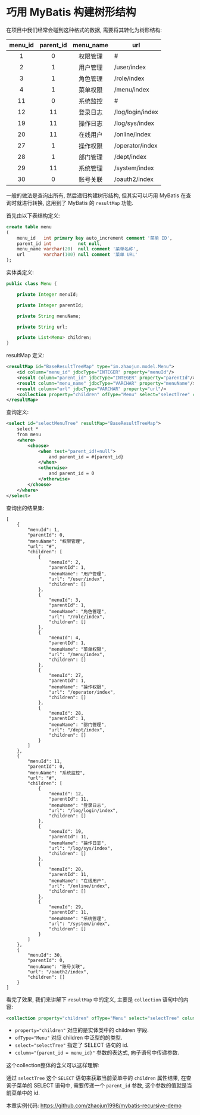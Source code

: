 # 巧用 MyBatis 构建树形结构

在项目中我们经常会碰到这种格式的数据, 需要将其转化为树形结构:

| menu_id | parent_id | menu_name |       url        |
| :-----: | :-------: | :-------: | ---------------- |
|    1    |     0     | 权限管理  | #                |
|    2    |     1     | 用户管理  | /user/index      |
|    3    |     1     | 角色管理  | /role/index      |
|    4    |     1     | 菜单权限  | /menu/index      |
|   11    |     0     | 系统监控  | #                |
|   12    |    11     | 登录日志  | /log/login/index |
|   19    |    11     | 操作日志  | /log/sys/index   |
|   20    |    11     | 在线用户  | /online/index    |
|   27    |     1     | 操作权限  | /operator/index  |
|   28    |     1     | 部门管理  | /dept/index      |
|   29    |    11     | 系统管理  | /system/index    |
|   30    |     0     | 账号关联  | /oauth2/index    |


一般的做法是查询出所有, 然后递归构建树形结构, 但其实可以巧用 MyBatis 在查询时就进行转换, 这用到了 MyBatis 的 `resultMap` 功能.

首先由以下表结构定义:

```sql
create table menu
(
    menu_id   int primary key auto_increment comment '菜单 ID',
    parent_id int          not null,
    menu_name varchar(20)  null comment '菜单名称',
    url       varchar(100) null comment '菜单 URL'
);
```

实体类定义:

```java
public class Menu {

    private Integer menuId;

    private Integer parentId;

    private String menuName;

    private String url;

    private List<Menu> children;
}

```


resultMap 定义:

```xml
<resultMap id="BaseResultTreeMap" type="im.zhaojun.model.Menu">
    <id column="menu_id" jdbcType="INTEGER" property="menuId"/>
    <result column="parent_id" jdbcType="INTEGER" property="parentId"/>
    <result column="menu_name" jdbcType="VARCHAR" property="menuName"/>
    <result column="url" jdbcType="VARCHAR" property="url"/>
    <collection property="children" ofType="Menu" select="selectTree" column="{parent_id = menu_id}"/>
</resultMap>
```

查询定义:
```xml
<select id="selectMenuTree" resultMap="BaseResultTreeMap">
    select *
    from menu
    <where>
        <choose>
            <when test="parent_id!=null">
                and parent_id = #{parent_id}
            </when>
            <otherwise>
                and parent_id = 0
            </otherwise>
        </choose>
    </where>
</select>
```

查询出的结果集:

```
[
    {
        "menuId": 1,
        "parentId": 0,
        "menuName": "权限管理",
        "url": "#",
        "children": [
            {
                "menuId": 2,
                "parentId": 1,
                "menuName": "用户管理",
                "url": "/user/index",
                "children": []
            },
            {
                "menuId": 3,
                "parentId": 1,
                "menuName": "角色管理",
                "url": "/role/index",
                "children": []
            },
            {
                "menuId": 4,
                "parentId": 1,
                "menuName": "菜单权限",
                "url": "/menu/index",
                "children": []
            },
            {
                "menuId": 27,
                "parentId": 1,
                "menuName": "操作权限",
                "url": "/operator/index",
                "children": []
            },
            {
                "menuId": 28,
                "parentId": 1,
                "menuName": "部门管理",
                "url": "/dept/index",
                "children": []
            }
        ]
    },
    {
        "menuId": 11,
        "parentId": 0,
        "menuName": "系统监控",
        "url": "#",
        "children": [
            {
                "menuId": 12,
                "parentId": 11,
                "menuName": "登录日志",
                "url": "/log/login/index",
                "children": []
            },
            {
                "menuId": 19,
                "parentId": 11,
                "menuName": "操作日志",
                "url": "/log/sys/index",
                "children": []
            },
            {
                "menuId": 20,
                "parentId": 11,
                "menuName": "在线用户",
                "url": "/online/index",
                "children": []
            },
            {
                "menuId": 29,
                "parentId": 11,
                "menuName": "系统管理",
                "url": "/system/index",
                "children": []
            }
        ]
    },
    {
        "menuId": 30,
        "parentId": 0,
        "menuName": "账号关联",
        "url": "/oauth2/index",
        "children": []
    }
]
```

看完了效果, 我们来讲解下 `resultMap` 中的定义, 主要是 `collection` 语句中的内容:

```xml
<collection property="children" ofType="Menu" select="selectTree" column="{parent_id = menu_id}"/>
```

* `property="children"` 对应的是实体类中的 children 字段.
* `ofType="Menu"` 对应 children 中泛型的的类型.
* `select="selectTree"` 指定了 SELECT 语句的 id.
* `column="{parent_id = menu_id}"` 参数的表达式, 向子语句中传递参数.


这个collection整体的含义可以这样理解:

通过 `selectTree` 这个 `SELECT` 语句来获取当前菜单中的 `children` 属性结果, 在查询子菜单的 SELECT 语句中, 需要传递一个 `parent_id` 参数, 这个参数的值就是当前菜单中的 id.


本章实例代码: https://github.com/zhaojun1998/mybatis-recursive-demo